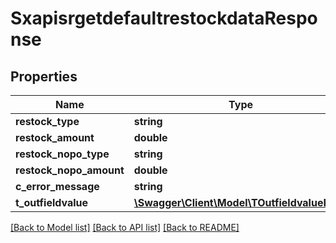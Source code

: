 # SxapisrgetdefaultrestockdataResponse

## Properties
Name | Type | Description | Notes
------------ | ------------- | ------------- | -------------
**restock_type** | **string** |  | [optional] 
**restock_amount** | **double** |  | [optional] 
**restock_nopo_type** | **string** |  | [optional] 
**restock_nopo_amount** | **double** |  | [optional] 
**c_error_message** | **string** |  | [optional] 
**t_outfieldvalue** | [**\Swagger\Client\Model\TOutfieldvalueResp**](TOutfieldvalueResp.md) |  | [optional] 

[[Back to Model list]](../README.md#documentation-for-models) [[Back to API list]](../README.md#documentation-for-api-endpoints) [[Back to README]](../README.md)


